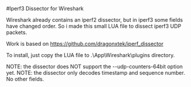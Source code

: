 #Iperf3 Dissector for Wireshark

Wireshark already contains an iperf2 dissector, but in iperf3 some fields have changed order.
So i made this small LUA file to dissect iperf3 UDP packets.

Work is based on https://github.com/dragonxtek/iperf_dissector

To install, just copy the LUA file to .\App\Wireshark\plugins directory.

NOTE: the dissector does NOT support the --udp-counters-64bit option yet.
NOTE: the dissector only decodes timestamp and sequence number. No other fields.
